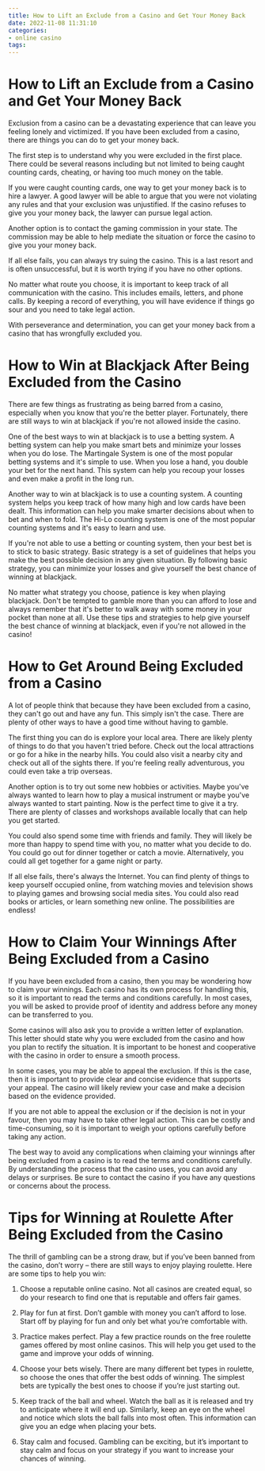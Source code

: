 ```yaml
---
title: How to Lift an Exclude from a Casino and Get Your Money Back 
date: 2022-11-08 11:31:10
categories:
- online casino
tags:
---
```



#  How to Lift an Exclude from a Casino and Get Your Money Back 

Exclusion from a casino can be a devastating experience that can leave you feeling lonely and victimized. If you have been excluded from a casino, there are things you can do to get your money back. 

The first step is to understand why you were excluded in the first place. There could be several reasons including but not limited to being caught counting cards, cheating, or having too much money on the table. 

If you were caught counting cards, one way to get your money back is to hire a lawyer. A good lawyer will be able to argue that you were not violating any rules and that your exclusion was unjustified. If the casino refuses to give you your money back, the lawyer can pursue legal action. 

Another option is to contact the gaming commission in your state. The commission may be able to help mediate the situation or force the casino to give you your money back. 

If all else fails, you can always try suing the casino. This is a last resort and is often unsuccessful, but it is worth trying if you have no other options. 

No matter what route you choose, it is important to keep track of all communication with the casino. This includes emails, letters, and phone calls. By keeping a record of everything, you will have evidence if things go sour and you need to take legal action. 

With perseverance and determination, you can get your money back from a casino that has wrongfully excluded you.

#  How to Win at Blackjack After Being Excluded from the Casino 

There are few things as frustrating as being barred from a casino, especially when you know that you're the better player. Fortunately, there are still ways to win at blackjack if you're not allowed inside the casino.

One of the best ways to win at blackjack is to use a betting system. A betting system can help you make smart bets and minimize your losses when you do lose. The Martingale System is one of the most popular betting systems and it's simple to use. When you lose a hand, you double your bet for the next hand. This system can help you recoup your losses and even make a profit in the long run.

Another way to win at blackjack is to use a counting system. A counting system helps you keep track of how many high and low cards have been dealt. This information can help you make smarter decisions about when to bet and when to fold. The Hi-Lo counting system is one of the most popular counting systems and it's easy to learn and use.

If you're not able to use a betting or counting system, then your best bet is to stick to basic strategy. Basic strategy is a set of guidelines that helps you make the best possible decision in any given situation. By following basic strategy, you can minimize your losses and give yourself the best chance of winning at blackjack.

No matter what strategy you choose, patience is key when playing blackjack. Don't be tempted to gamble more than you can afford to lose and always remember that it's better to walk away with some money in your pocket than none at all. Use these tips and strategies to help give yourself the best chance of winning at blackjack, even if you're not allowed in the casino!

#  How to Get Around Being Excluded from a Casino 

A lot of people think that because they have been excluded from a casino, they can't go out and have any fun. This simply isn't the case. There are plenty of other ways to have a good time without having to gamble. 

The first thing you can do is explore your local area. There are likely plenty of things to do that you haven't tried before. Check out the local attractions or go for a hike in the nearby hills. You could also visit a nearby city and check out all of the sights there. If you're feeling really adventurous, you could even take a trip overseas. 

Another option is to try out some new hobbies or activities. Maybe you've always wanted to learn how to play a musical instrument or maybe you've always wanted to start painting. Now is the perfect time to give it a try. There are plenty of classes and workshops available locally that can help you get started. 

You could also spend some time with friends and family. They will likely be more than happy to spend time with you, no matter what you decide to do. You could go out for dinner together or catch a movie. Alternatively, you could all get together for a game night or party. 

If all else fails, there's always the Internet. You can find plenty of things to keep yourself occupied online, from watching movies and television shows to playing games and browsing social media sites. You could also read books or articles, or learn something new online. The possibilities are endless!

#  How to Claim Your Winnings After Being Excluded from a Casino 

If you have been excluded from a casino, then you may be wondering how to claim your winnings. Each casino has its own process for handling this, so it is important to read the terms and conditions carefully. In most cases, you will be asked to provide proof of identity and address before any money can be transferred to you.

Some casinos will also ask you to provide a written letter of explanation. This letter should state why you were excluded from the casino and how you plan to rectify the situation. It is important to be honest and cooperative with the casino in order to ensure a smooth process.

In some cases, you may be able to appeal the exclusion. If this is the case, then it is important to provide clear and concise evidence that supports your appeal. The casino will likely review your case and make a decision based on the evidence provided.

If you are not able to appeal the exclusion or if the decision is not in your favour, then you may have to take other legal action. This can be costly and time-consuming, so it is important to weigh your options carefully before taking any action.

The best way to avoid any complications when claiming your winnings after being excluded from a casino is to read the terms and conditions carefully. By understanding the process that the casino uses, you can avoid any delays or surprises. Be sure to contact the casino if you have any questions or concerns about the process.

#  Tips for Winning at Roulette After Being Excluded from the Casino

The thrill of gambling can be a strong draw, but if you’ve been banned from the casino, don’t worry – there are still ways to enjoy playing roulette. Here are some tips to help you win:

1) Choose a reputable online casino. Not all casinos are created equal, so do your research to find one that is reputable and offers fair games.

2) Play for fun at first. Don’t gamble with money you can’t afford to lose. Start off by playing for fun and only bet what you’re comfortable with.

3) Practice makes perfect. Play a few practice rounds on the free roulette games offered by most online casinos. This will help you get used to the game and improve your odds of winning.

4) Choose your bets wisely. There are many different bet types in roulette, so choose the ones that offer the best odds of winning. The simplest bets are typically the best ones to choose if you’re just starting out.

5) Keep track of the ball and wheel. Watch the ball as it is released and try to anticipate where it will end up. Similarly, keep an eye on the wheel and notice which slots the ball falls into most often. This information can give you an edge when placing your bets.

6) Stay calm and focused. Gambling can be exciting, but it’s important to stay calm and focus on your strategy if you want to increase your chances of winning.